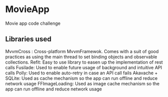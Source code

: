 # MovieApp
Movie app code challenge

## Libraries used

MvvmCross : Cross-platform MvvmFramewok. Comes with a suit of good practices as using the main thread to set binding objects and observable collections.
Refit: Easy to use library to easen up the implementation of rest calls
Fusilade: Used to enable future usage of background and intuitive API calls
Polly: Used to enable auto-retry in case an API call fails
Akavache + SQLite: Used as cache mechanism so the app can run offline and reduce network usage
FFImageLoading: Used as image cache mechanism so the app can run offline and reduce network usage



